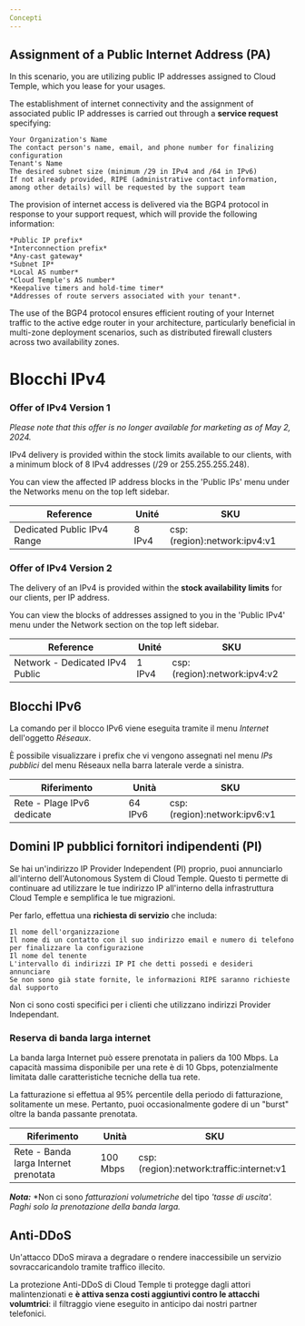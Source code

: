 ```yaml
---
Concepti
---
```


## Assignment of a Public Internet Address (PA)

In this scenario, you are utilizing public IP addresses assigned to Cloud Temple, which you lease for your usages.

The establishment of internet connectivity and the assignment of associated public IP addresses is carried out through a **service request** specifying:

    Your Organization's Name
    The contact person's name, email, and phone number for finalizing configuration
    Tenant's Name
    The desired subnet size (minimum /29 in IPv4 and /64 in IPv6)
    If not already provided, RIPE (administrative contact information, among other details) will be requested by the support team

The provision of internet access is delivered via the BGP4 protocol in response to your support request, which will provide the following information:

    *Public IP prefix*
    *Interconnection prefix*
    *Any-cast gateway*
    *Subnet IP*
    *Local AS number*
    *Cloud Temple's AS number*
    *Keepalive timers and hold-time timer*
    *Addresses of route servers associated with your tenant*.

The use of the BGP4 protocol ensures efficient routing of your Internet traffic to the active edge router in your architecture, particularly beneficial in multi-zone deployment scenarios, such as distributed firewall clusters across two availability zones.

# Blocchi IPv4

### Offer of IPv4 Version 1

*Please note that this offer is no longer available for marketing as of May 2, 2024.*

IPv4 delivery is provided within the stock limits available to our clients, with a minimum block of 8 IPv4 addresses (/29 or 255.255.255.248).

You can view the affected IP address blocks in the 'Public IPs' menu under the Networks menu on the top left sidebar.

| Reference                             | Unité  | SKU                          |
| ------------------------------------- | ------ | ---------------------------- |
| Dedicated Public IPv4 Range          | 8 IPv4 | csp:(region):network:ipv4:v1 |

### Offer of IPv4 Version 2

The delivery of an IPv4 is provided within the **stock availability limits** for our clients, per IP address.

You can view the blocks of addresses assigned to you in the 'Public IPv4' menu under the Network section on the top left sidebar.

| Reference                     | Unité  | SKU                          |
| ----------------------------- | ------ | ---------------------------- |
| Network - Dedicated IPv4 Public | 1 IPv4 | csp:(region):network:ipv4:v2 |

## Blocchi IPv6

La comando per il blocco IPv6 viene eseguita tramite il menu *Internet* dell'oggetto *Réseaux*.

È possibile visualizzare i prefix che vi vengono assegnati nel menu *IPs pubblici* del menu Réseaux nella barra laterale verde a sinistra.

| Riferimento                             | Unità   | SKU                          |
| ------------------------------------- | ------- | ---------------------------- |
| Rete - Plage IPv6 dedicate            | 64 IPv6 | csp:(region):network:ipv6:v1 |

## Domini IP pubblici fornitori indipendenti (PI)

Se hai un'indirizzo IP Provider Independent (PI) proprio, puoi annunciarlo all'interno dell'Autonomous System di Cloud Temple. Questo ti permette di continuare ad utilizzare le tue indirizzo IP all'interno della infrastruttura Cloud Temple e semplifica le tue migrazioni.

Per farlo, effettua una **richiesta di servizio** che includa:

    Il nome dell'organizzazione
    Il nome di un contatto con il suo indirizzo email e numero di telefono per finalizzare la configurazione
    Il nome del tenente
    L'intervallo di indirizzi IP PI che detti possedi e desideri annunciare
    Se non sono già state fornite, le informazioni RIPE saranno richieste dal supporto

Non ci sono costi specifici per i clienti che utilizzano indirizzi Provider Independant.

### Reserva di banda larga internet

La banda larga Internet può essere prenotata in paliers da 100 Mbps. La capacità massima disponibile per una rete è di 10 Gbps, potenzialmente limitata dalle caratteristiche tecniche della tua rete.

La fatturazione si effettua al 95% percentile della periodo di fatturazione, solitamente un mese. Pertanto, puoi occasionalmente godere di un "burst" oltre la banda passante prenotata.

| Riferimento                                  | Unità    | SKU                                         |
| -----------------------------------------------| -------- | ------------------------------------------ |
| Rete - Banda larga Internet prenotata       | 100 Mbps  | csp:(region):network:traffic:internet:v1 |

__*Nota:*__
*Non ci sono *fatturazioni volumetriche* del tipo *'tasse di uscita'. Paghi solo la prenotazione della banda larga.*

## Anti-DDoS

Un'attacco DDoS mirava a degradare o rendere inaccessibile un servizio sovraccaricandolo tramite traffico illecito.

La protezione Anti-DDoS di Cloud Temple ti protegge dagli attori malintenzionati e **è attiva senza costi aggiuntivi contro le attacchi volumtrici**: il filtraggio viene eseguito in anticipo dai nostri partner telefonici.